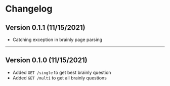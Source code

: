 # Changelog

## Version 0.1.1 (11/15/2021)

- Catching exception in brainly page parsing

---

## Version 0.1.0 (11/15/2021)

- Added `GET /single` to get best brainly question
- Added `GET /multi` to get all brainly questions
